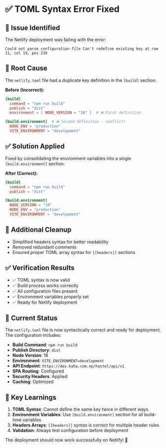 # ✅ TOML Syntax Error Fixed

## 🐛 Issue Identified
The Netlify deployment was failing with the error:
```
Could not parse configuration file Can't redefine existing key at row 11, col 19, pos 219
```

## 🔧 Root Cause
The `netlify.toml` file had a duplicate key definition in the `[build]` section:

**Before (Incorrect):**
```toml
[build]
  command = "npm run build"
  publish = "dist"
  environment = { NODE_VERSION = "18" }  # ❌ First definition

[build.environment]  # ❌ Second definition - conflict!
  NODE_ENV = "production"
  VITE_ENVIRONMENT = "development"
```

## ✅ Solution Applied
Fixed by consolidating the environment variables into a single `[build.environment]` section:

**After (Correct):**
```toml
[build]
  command = "npm run build"
  publish = "dist"

[build.environment]
  NODE_VERSION = "18"
  NODE_ENV = "production"
  VITE_ENVIRONMENT = "development"
```

## 🧹 Additional Cleanup
- Simplified headers syntax for better readability
- Removed redundant comments
- Ensured proper TOML array syntax for `[[headers]]` sections

## ✅ Verification Results
- ✅ TOML syntax is now valid
- ✅ Build process works correctly
- ✅ All configuration files present
- ✅ Environment variables properly set
- ✅ Ready for Netlify deployment

## 🚀 Current Status
The `netlify.toml` file is now syntactically correct and ready for deployment. The configuration includes:

- **Build Command**: `npm run build`
- **Publish Directory**: `dist`
- **Node Version**: 18
- **Environment**: `VITE_ENVIRONMENT=development`
- **API Endpoint**: `https://dev.kaha.com.np/hostel/api/v1`
- **SPA Routing**: Configured
- **Security Headers**: Applied
- **Caching**: Optimized

## 📝 Key Learnings
1. **TOML Syntax**: Cannot define the same key twice in different ways
2. **Environment Variables**: Use `[build.environment]` section for all build-time variables
3. **Headers Arrays**: `[[headers]]` syntax is correct for multiple header rules
4. **Validation**: Always test configuration before deployment

The deployment should now work successfully on Netlify! 🎉